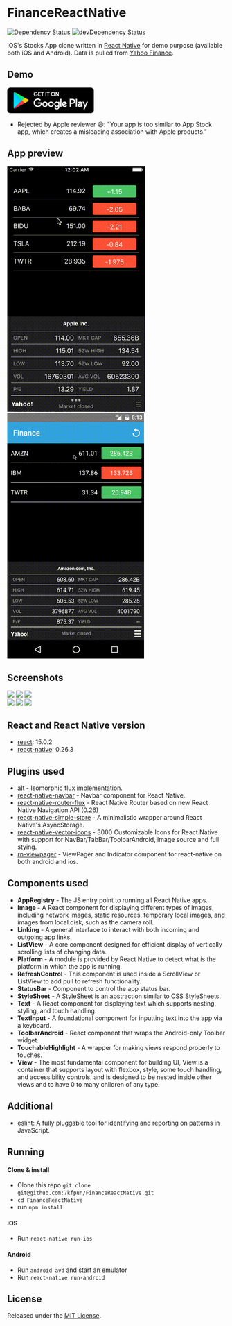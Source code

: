 # FinanceReactNative

[![Dependency Status](https://david-dm.org/7kfpun/FinanceReactNative.svg)](https://david-dm.org/7kfpun/FinanceReactNative) [![devDependency Status](https://david-dm.org/7kfpun/FinanceReactNative/dev-status.svg)](https://david-dm.org/7kfpun/FinanceReactNative#info=devDependencies)

iOS's Stocks App clone written in [React Native](https://github.com/facebook/react-native) for demo purpose (available both iOS and Android). Data is pulled from [Yahoo Finance](finance.yahoo.com).

## Demo

[![Play Store Button](google-play.png "Google Play Button")](https://play.google.com/store/apps/details?id=com.kfpun.finance)

* Rejected by Apple reviewer :smile:: "Your app is too similar to App Stock app, which creates a misleading association with Apple products."

## App preview

![Preview](previewIOS.gif "iOS app preview")
![Preview](previewAndroid.gif "Android app preview")


## Screenshots

<img src="https://raw.github.com/7kfpun/FinanceReactNative/master/screenshots/screenshot0.png" width="280">
<img src="https://raw.github.com/7kfpun/FinanceReactNative/master/screenshots/screenshot1.png" width="280">
<img src="https://raw.github.com/7kfpun/FinanceReactNative/master/screenshots/screenshot2.png" width="280">
<br />
<img src="https://raw.github.com/7kfpun/FinanceReactNative/master/screenshots/screenshot3.png" width="280">
<img src="https://raw.github.com/7kfpun/FinanceReactNative/master/screenshots/screenshot4.png" width="280">
<img src="https://raw.github.com/7kfpun/FinanceReactNative/master/screenshots/screenshot5.png" width="280">

## React and React Native version

* [react](https://github.com/facebook/react): 15.0.2
* [react-native](https://github.com/facebook/react-native): 0.26.3

## Plugins used

* [alt](https://github.com/goatslacker/alt) - Isomorphic flux implementation.
* [react-native-navbar](https://github.com/Kureev/react-native-navbar) - Navbar component for React Native.
* [react-native-router-flux](https://github.com/aksonov/react-native-router-flux) - React Native Router based on new React Native Navigation API (0.26)
* [react-native-simple-store](https://github.com/jasonmerino/react-native-simple-store) - A minimalistic wrapper around React Native's AsyncStorage.
* [react-native-vector-icons](https://github.com/oblador/react-native-vector-icons) - 3000 Customizable Icons for React Native with support for NavBar/TabBar/ToolbarAndroid, image source and full stying.
* [rn-viewpager](https://github.com/zbtang/React-Native-ViewPager) - ViewPager and Indicator component for react-native on both android and ios.

## Components used

* **AppRegistry** - The JS entry point to running all React Native apps.
* **Image** - A React component for displaying different types of images, including network images, static resources, temporary local images, and images from local disk, such as the camera roll.
* **Linking** - A general interface to interact with both incoming and outgoing app links.
* **ListView** - A core component designed for efficient display of vertically scrolling lists of changing data.
* **Platform** - A module is provided by React Native to detect what is the platform in which the app is running.
* **RefreshControl** - This component is used inside a ScrollView or ListView to add pull to refresh functionality.
* **StatusBar** - Component to control the app status bar.
* **StyleSheet** - A StyleSheet is an abstraction similar to CSS StyleSheets.
* **Text** - A React component for displaying text which supports nesting, styling, and touch handling.
* **TextInput** - A foundational component for inputting text into the app via a keyboard.
* **ToolbarAndroid** - React component that wraps the Android-only Toolbar widget.
* **TouchableHighlight** - A wrapper for making views respond properly to touches.
* **View** - The most fundamental component for building UI, View is a container that supports layout with flexbox, style, some touch handling, and accessibility controls, and is designed to be nested inside other views and to have 0 to many children of any type.

## Additional

* [eslint](https://github.com/eslint/eslint): A fully pluggable tool for identifying and reporting on patterns in JavaScript.

## Running

#### Clone & install

* Clone this repo `git clone git@github.com:7kfpun/FinanceReactNative.git`
* `cd FinanceReactNative`
* run `npm install`

#### iOS

* Run `react-native run-ios`

#### Android

* Run `android avd` and start an emulator
* Run `react-native run-android`

## License

Released under the [MIT License](http://opensource.org/licenses/MIT).
